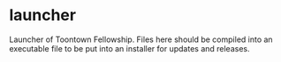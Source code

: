 # launcher
Launcher of Toontown Fellowship. Files here should be compiled into an executable file to be put into an installer for updates and releases.
